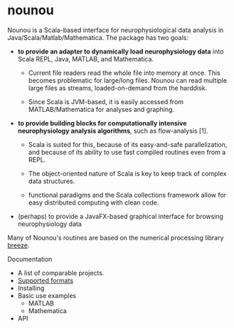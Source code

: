 # nounou

Nounou is a Scala-based interface for neurophysiological data analysis in Java/Scala/Matlab/Mathematica.
The package has two goals:

* **to provide an adapter to dynamically load neurophysiology data** into Scala REPL, Java, MATLAB, and Mathematica. 

     * Current file readers read the whole file into memory at once. This becomes problematic for large/long files. Nounou can read multiple large files as streams, loaded-on-demand from the harddisk.

     * Since Scala is JVM-based, it is easily accessed from MATLAB/Mathematica for analyses and graphing.


* **to provide building blocks for computationally intensive neurophysiology analysis algorithms**, such as flow-analysis [1]. 

     * Scala is suited for this, because of its easy-and-safe parallelization, and because of its ability to use fast compiled routines even from a REPL.

     * The object-oriented nature of Scala is key to keep track of complex data structures.

     * functional paradigms and the Scala collections framework allow for easy distributed computing with clean code.
 

* (perhaps) to provide a JavaFX-based graphical interface for browsing neurophysiology data


Many of Nounou's routines are based on the numerical processing library [breeze](http://github.com/scalanlp/breeze).


Documentation
- A list of comparable projects.
- [Supported formats](/docs/formats.md)
- Installing
- Basic use examples
    -   MATLAB
    -   Mathematica
- API
